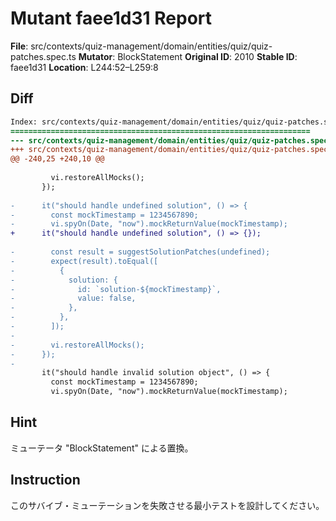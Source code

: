 # Mutant faee1d31 Report

**File**: src/contexts/quiz-management/domain/entities/quiz/quiz-patches.spec.ts
**Mutator**: BlockStatement
**Original ID**: 2010
**Stable ID**: faee1d31
**Location**: L244:52–L259:8

## Diff

```diff
Index: src/contexts/quiz-management/domain/entities/quiz/quiz-patches.spec.ts
===================================================================
--- src/contexts/quiz-management/domain/entities/quiz/quiz-patches.spec.ts	original
+++ src/contexts/quiz-management/domain/entities/quiz/quiz-patches.spec.ts	mutated #2010
@@ -240,25 +240,10 @@
 
         vi.restoreAllMocks();
       });
 
-      it("should handle undefined solution", () => {
-        const mockTimestamp = 1234567890;
-        vi.spyOn(Date, "now").mockReturnValue(mockTimestamp);
+      it("should handle undefined solution", () => {});
 
-        const result = suggestSolutionPatches(undefined);
-        expect(result).toEqual([
-          {
-            solution: {
-              id: `solution-${mockTimestamp}`,
-              value: false,
-            },
-          },
-        ]);
-
-        vi.restoreAllMocks();
-      });
-
       it("should handle invalid solution object", () => {
         const mockTimestamp = 1234567890;
         vi.spyOn(Date, "now").mockReturnValue(mockTimestamp);
```

## Hint

ミューテータ "BlockStatement" による置換。

## Instruction

このサバイブ・ミューテーションを失敗させる最小テストを設計してください。
